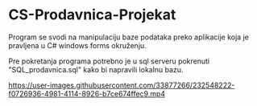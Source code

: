 # CS-Prodavnica-Projekat
Program se svodi na manipulaciju baze podataka preko aplikacije koja je pravljena u C# windows forms okruženju.

Pre pokretanja programa potrebno je u sql serveru pokrenuti "SQL_prodavnica.sql" kako bi napravili lokalnu bazu.

https://user-images.githubusercontent.com/33877266/232548222-f0726936-4981-4114-8926-b7ce674ffec9.mp4
